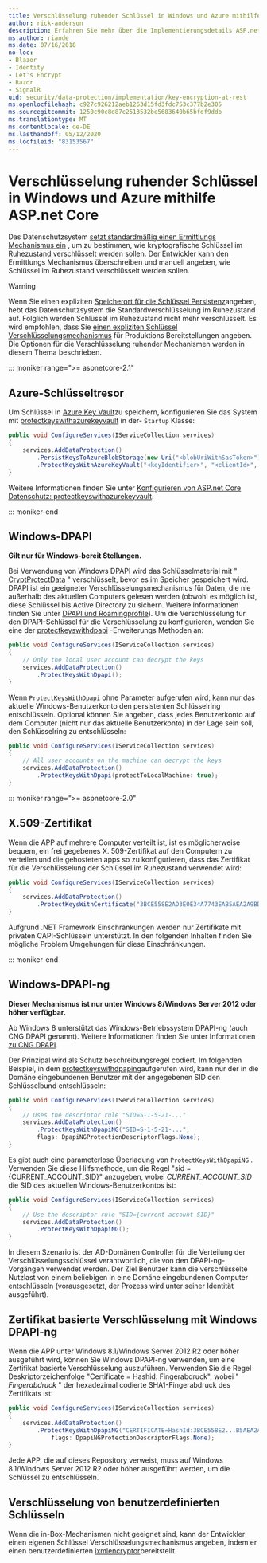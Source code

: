 ```yaml
---
title: Verschlüsselung ruhender Schlüssel in Windows und Azure mithilfe ASP.net Core
author: rick-anderson
description: Erfahren Sie mehr über die Implementierungsdetails ASP.net Core Verschlüsselung von Datenschutz Schlüsseln ruhender Daten.
ms.author: riande
ms.date: 07/16/2018
no-loc:
- Blazor
- Identity
- Let's Encrypt
- Razor
- SignalR
uid: security/data-protection/implementation/key-encryption-at-rest
ms.openlocfilehash: c927c926212aeb1263d15fd3fdc753c377b2e305
ms.sourcegitcommit: 1250c90c8d87c2513532be5683640b65bfdf9ddb
ms.translationtype: MT
ms.contentlocale: de-DE
ms.lasthandoff: 05/12/2020
ms.locfileid: "83153567"
---
```

# <a name="key-encryption-at-rest-in-windows-and-azure-using-aspnet-core"></a>Verschlüsselung ruhender Schlüssel in Windows und Azure mithilfe ASP.net Core

Das Datenschutzsystem [setzt standardmäßig einen Ermittlungs Mechanismus ein](xref:security/data-protection/configuration/default-settings) , um zu bestimmen, wie kryptografische Schlüssel im Ruhezustand verschlüsselt werden sollen. Der Entwickler kann den Ermittlungs Mechanismus überschreiben und manuell angeben, wie Schlüssel im Ruhezustand verschlüsselt werden sollen.

> [!WARNING]
> Wenn Sie einen expliziten [Speicherort für die Schlüssel Persistenz](xref:security/data-protection/implementation/key-storage-providers)angeben, hebt das Datenschutzsystem die Standardverschlüsselung im Ruhezustand auf. Folglich werden Schlüssel im Ruhezustand nicht mehr verschlüsselt. Es wird empfohlen, dass Sie [einen expliziten Schlüssel Verschlüsselungsmechanismus](xref:security/data-protection/implementation/key-encryption-at-rest) für Produktions Bereitstellungen angeben. Die Optionen für die Verschlüsselung ruhender Mechanismen werden in diesem Thema beschrieben.

::: moniker range=">= aspnetcore-2.1"

## <a name="azure-key-vault"></a>Azure-Schlüsseltresor

Um Schlüssel in [Azure Key Vault](https://azure.microsoft.com/services/key-vault/)zu speichern, konfigurieren Sie das System mit [protectkeyswithazurekeyvault](/dotnet/api/microsoft.aspnetcore.dataprotection.azuredataprotectionbuilderextensions.protectkeyswithazurekeyvault) in der- `Startup` Klasse:

```csharp
public void ConfigureServices(IServiceCollection services)
{
    services.AddDataProtection()
        .PersistKeysToAzureBlobStorage(new Uri("<blobUriWithSasToken>"))
        .ProtectKeysWithAzureKeyVault("<keyIdentifier>", "<clientId>", "<clientSecret>");
}
```

Weitere Informationen finden Sie unter [Konfigurieren von ASP.net Core Datenschutz: protectkeyswithazurekeyvault](xref:security/data-protection/configuration/overview#protectkeyswithazurekeyvault).

::: moniker-end

## <a name="windows-dpapi"></a>Windows-DPAPI

**Gilt nur für Windows-bereit Stellungen.**

Bei Verwendung von Windows DPAPI wird das Schlüsselmaterial mit " [CryptProtectData](/windows/desktop/api/dpapi/nf-dpapi-cryptprotectdata) " verschlüsselt, bevor es im Speicher gespeichert wird. DPAPI ist ein geeigneter Verschlüsselungsmechanismus für Daten, die nie außerhalb des aktuellen Computers gelesen werden (obwohl es möglich ist, diese Schlüssel bis Active Directory zu sichern. Weitere Informationen finden Sie unter [DPAPI und Roamingprofile](https://support.microsoft.com/kb/309408/#6)). Um die Verschlüsselung für den DPAPI-Schlüssel für die Verschlüsselung zu konfigurieren, wenden Sie eine der [protectkeyswithdpapi](/dotnet/api/microsoft.aspnetcore.dataprotection.dataprotectionbuilderextensions.protectkeyswithdpapi) -Erweiterungs Methoden an:

```csharp
public void ConfigureServices(IServiceCollection services)
{
    // Only the local user account can decrypt the keys
    services.AddDataProtection()
        .ProtectKeysWithDpapi();
}
```

Wenn `ProtectKeysWithDpapi` ohne Parameter aufgerufen wird, kann nur das aktuelle Windows-Benutzerkonto den persistenten Schlüsselring entschlüsseln. Optional können Sie angeben, dass jedes Benutzerkonto auf dem Computer (nicht nur das aktuelle Benutzerkonto) in der Lage sein soll, den Schlüsselring zu entschlüsseln:

```csharp
public void ConfigureServices(IServiceCollection services)
{
    // All user accounts on the machine can decrypt the keys
    services.AddDataProtection()
        .ProtectKeysWithDpapi(protectToLocalMachine: true);
}
```

::: moniker range=">= aspnetcore-2.0"

## <a name="x509-certificate"></a>X.509-Zertifikat

Wenn die APP auf mehrere Computer verteilt ist, ist es möglicherweise bequem, ein frei gegebenes X. 509-Zertifikat auf den Computern zu verteilen und die gehosteten apps so zu konfigurieren, dass das Zertifikat für die Verschlüsselung der Schlüssel im Ruhezustand verwendet wird:

```csharp
public void ConfigureServices(IServiceCollection services)
{
    services.AddDataProtection()
        .ProtectKeysWithCertificate("3BCE558E2AD3E0E34A7743EAB5AEA2A9BD2575A0");
}
```

Aufgrund .NET Framework Einschränkungen werden nur Zertifikate mit privaten CAPI-Schlüsseln unterstützt. In den folgenden Inhalten finden Sie mögliche Problem Umgehungen für diese Einschränkungen.

::: moniker-end

## <a name="windows-dpapi-ng"></a>Windows-DPAPI-ng

**Dieser Mechanismus ist nur unter Windows 8/Windows Server 2012 oder höher verfügbar.**

Ab Windows 8 unterstützt das Windows-Betriebssystem DPAPI-ng (auch CNG DPAPI genannt). Weitere Informationen finden Sie unter Informationen [zu CNG DPAPI](/windows/desktop/SecCNG/cng-dpapi).

Der Prinzipal wird als Schutz beschreibungsregel codiert. Im folgenden Beispiel, in dem [protectkeyswithdpaping](/dotnet/api/microsoft.aspnetcore.dataprotection.dataprotectionbuilderextensions.protectkeyswithdpaping)aufgerufen wird, kann nur der in die Domäne eingebundenen Benutzer mit der angegebenen SID den Schlüsselbund entschlüsseln:

```csharp
public void ConfigureServices(IServiceCollection services)
{
    // Uses the descriptor rule "SID=S-1-5-21-..."
    services.AddDataProtection()
        .ProtectKeysWithDpapiNG("SID=S-1-5-21-...",
        flags: DpapiNGProtectionDescriptorFlags.None);
}
```

Es gibt auch eine parameterlose Überladung von `ProtectKeysWithDpapiNG` . Verwenden Sie diese Hilfsmethode, um die Regel "sid = {CURRENT_ACCOUNT_SID}" anzugeben, wobei *CURRENT_ACCOUNT_SID* die SID des aktuellen Windows-Benutzerkontos ist:

```csharp
public void ConfigureServices(IServiceCollection services)
{
    // Use the descriptor rule "SID={current account SID}"
    services.AddDataProtection()
        .ProtectKeysWithDpapiNG();
}
```

In diesem Szenario ist der AD-Domänen Controller für die Verteilung der Verschlüsselungsschlüssel verantwortlich, die von den DPAPI-ng-Vorgängen verwendet werden. Der Ziel Benutzer kann die verschlüsselte Nutzlast von einem beliebigen in eine Domäne eingebundenen Computer entschlüsseln (vorausgesetzt, der Prozess wird unter seiner Identität ausgeführt).

## <a name="certificate-based-encryption-with-windows-dpapi-ng"></a>Zertifikat basierte Verschlüsselung mit Windows DPAPI-ng

Wenn die APP unter Windows 8.1/Windows Server 2012 R2 oder höher ausgeführt wird, können Sie Windows DPAPI-ng verwenden, um eine Zertifikat basierte Verschlüsselung auszuführen. Verwenden Sie die Regel Deskriptorzeichenfolge "Certificate = Hashid: Fingerabdruck", wobei " *Fingerabdruck* " der hexadezimal codierte SHA1-Fingerabdruck des Zertifikats ist:

```csharp
public void ConfigureServices(IServiceCollection services)
{
    services.AddDataProtection()
        .ProtectKeysWithDpapiNG("CERTIFICATE=HashId:3BCE558E2...B5AEA2A9BD2575A0",
            flags: DpapiNGProtectionDescriptorFlags.None);
}
```

Jede APP, die auf dieses Repository verweist, muss auf Windows 8.1/Windows Server 2012 R2 oder höher ausgeführt werden, um die Schlüssel zu entschlüsseln.

## <a name="custom-key-encryption"></a>Verschlüsselung von benutzerdefinierten Schlüsseln

Wenn die in-Box-Mechanismen nicht geeignet sind, kann der Entwickler einen eigenen Schlüssel Verschlüsselungsmechanismus angeben, indem er einen benutzerdefinierten [ixmlencryptor](/dotnet/api/microsoft.aspnetcore.dataprotection.xmlencryption.ixmlencryptor)bereitstellt.
